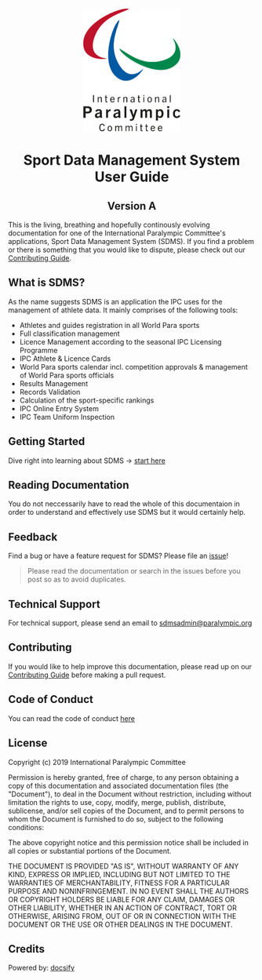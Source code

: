 <p align="center">
    <img src="https://raw.githubusercontent.com/paralympics/sdms-user-guide/master/docs/_img/ipc_logo_500.jpg" height="250px" alt="International Paralympic Committee Logo">
</p>

<h1 align="center">Sport Data Management System User Guide</h1>
<h2 align="center">Version A</h2>

This is the living, breathing and hopefully continously evolving documentation for one of the International Paralympic Committee's applications, Sport Data Management System (SDMS). If you find a problem or there is something that you would like to dispute, please check out our [Contributing Guide](CONTRIBUTING.md).

## What is SDMS?

As the name suggests SDMS is an application the IPC uses for the management of athlete data. It mainly comprises of the following tools:

- Athletes and guides registration in all World Para sports
- Full classification management
- Licence Management according to the seasonal IPC Licensing Programme
- IPC Athlete & Licence Cards
- World Para sports calendar incl. competition approvals & management of World Para sports officials
- Results Management
- Records Validation
- Calculation of the sport-specific rankings
- IPC Online Entry System
- IPC Team Uniform Inspection

## Getting Started

Dive right into learning about SDMS -> [start here](https://paralympics.github.io/sdms-user-guide/#/layout-and-functionalities/access)

<!--## Troubleshooting

If you are experiencing some minor issues with SDMS please check [Troubleshooting](https://paralympics.github.io/sdms-user-guide/#/help/troubleshooting) or [FAQs](https://paralympics.github.io/sdms-user-guide/#/help/faqs).-->

## Reading Documentation

You do not neccessarily have to read the whole of this documentaion in order to understand and effectively use SDMS but it would certainly help.

## Feedback

Find a bug or have a feature request for SDMS? Please file an [issue](https://github.com/paralympics/sdms-user-guide/issues)!

> Please read the documentation or search in the issues before you post so as to avoid duplicates.

## Technical Support

For technical support, please send an email to [sdmsadmin@paralympic.org](mailto:sdmsadmin@paralympic.org)

## Contributing

If you would like to help improve this documentation, please read up on our [Contributing Guide](CONTRIBUTING.md) before making a pull request.

## Code of Conduct

You can read the code of conduct [here](CODE_OF_CONDUCT.md)

## License

Copyright (c) 2019 International Paralympic Committee

Permission is hereby granted, free of charge, to any person obtaining a copy
of this documentation and associated documentation files (the "Document"), to deal
in the Document without restriction, including without limitation the rights
to use, copy, modify, merge, publish, distribute, sublicense, and/or sell
copies of the Document, and to permit persons to whom the Document is
furnished to do so, subject to the following conditions:

The above copyright notice and this permission notice shall be included in all
copies or substantial portions of the Document.

THE DOCUMENT IS PROVIDED "AS IS", WITHOUT WARRANTY OF ANY KIND, EXPRESS OR
IMPLIED, INCLUDING BUT NOT LIMITED TO THE WARRANTIES OF MERCHANTABILITY,
FITNESS FOR A PARTICULAR PURPOSE AND NONINFRINGEMENT. IN NO EVENT SHALL THE
AUTHORS OR COPYRIGHT HOLDERS BE LIABLE FOR ANY CLAIM, DAMAGES OR OTHER
LIABILITY, WHETHER IN AN ACTION OF CONTRACT, TORT OR OTHERWISE, ARISING FROM,
OUT OF OR IN CONNECTION WITH THE DOCUMENT OR THE USE OR OTHER DEALINGS IN THE
DOCUMENT.

## Credits

Powered by: [docsify](https://docsify.js.org)

